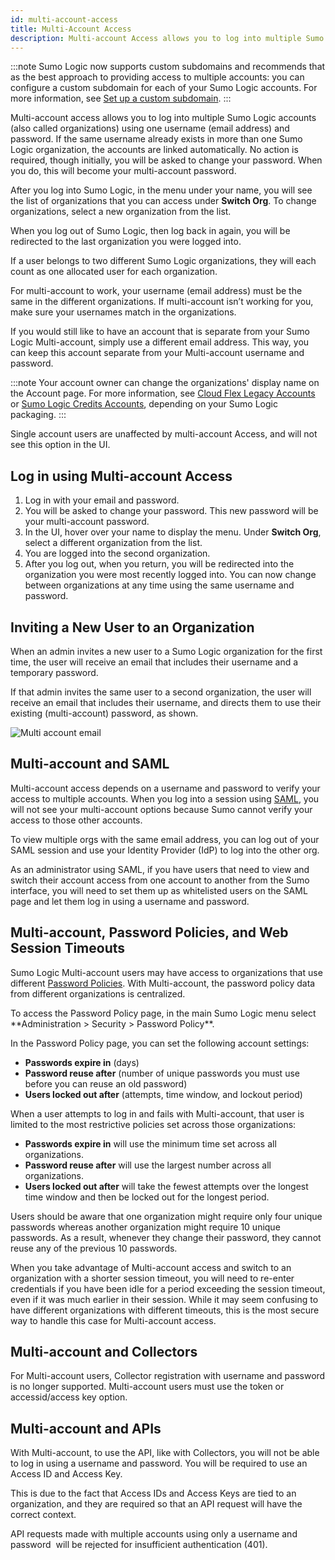 ```yaml
---
id: multi-account-access
title: Multi-Account Access
description: Multi-account Access allows you to log into multiple Sumo Logic accounts using one username (email address) and password.
---
```



:::note
Sumo Logic now supports custom subdomains and recommends that as the best approach to providing access to multiple accounts: you can configure a custom subdomain for each of your Sumo Logic accounts. For more information, see [Set up a custom subdomain](/docs/manage/manage-subscription/manage-org-settings.md).
:::

Multi-account access allows you to log into multiple Sumo Logic accounts (also called organizations) using one username (email address) and password. If the same username already exists in more than one Sumo Logic organization, the accounts are linked automatically. No action is required, though initially, you will be asked to change your password. When you do, this will become your multi-account password.

After you log into Sumo Logic, in the menu under your name, you will see the list of organizations that you can access under **Switch Org**. To change organizations, select a new organization from the list. 

When you log out of Sumo Logic, then log back in again, you will be redirected to the last organization you were logged into. 

If a user belongs to two different Sumo Logic organizations, they will each count as one allocated user for each organization.

For multi-account to work, your username (email address) must be the same in the different organizations. If multi-account isn’t working for you, make sure your usernames match in the organizations.

If you would still like to have an account that is separate from your Sumo Logic Multi-account, simply use a different email address. This way, you can keep this account separate from your Multi-account username and password.

:::note
Your account owner can change the organizations' display name on the Account page. For more information, see [Cloud Flex Legacy Accounts](/docs/manage/manage-subscription/cloud-flex-legacy-accounts) or [Sumo Logic Credits Accounts](/docs/manage/manage-subscription/sumo-logic-credits-accounts), depending on your Sumo Logic packaging.
:::

Single account users are unaffected by multi-account Access, and will not see this option in the UI.

## Log in using Multi-account Access

1. Log in with your email and password.
1. You will be asked to change your password. This new password will be your multi-account password.
1. In the UI, hover over your name to display the menu. Under **Switch Org**, select a different organization from the list.
1. You are logged into the second organization.
1. After you log out, when you return, you will be redirected into the organization you were most recently logged into. You can now change between organizations at any time using the same username and password.

## Inviting a New User to an Organization

When an admin invites a new user to a Sumo Logic organization for the first time, the user will receive an email that includes their username and a temporary password.

If that admin invites the same user to a second organization, the user will receive an email that includes their username, and directs them to use their existing (multi-account) password, as shown.

![Multi account email](/img/users-roles/welcome.png)

## Multi-account and SAML

Multi-account access depends on a username and password to verify your access to multiple accounts. When you log into a session using [SAML](/docs/manage/security/saml), you will not see your multi-account options because Sumo cannot verify your access to those other accounts.

To view multiple orgs with the same email address, you can log out of your SAML session and use your Identity Provider (IdP) to log into the other org.

As an administrator using SAML, if you have users that need to view and switch their account access from one account to another from the Sumo interface, you will need to set them up as whitelisted users on the SAML page and let them log in using a username and password.

## Multi-account, Password Policies, and Web Session Timeouts

Sumo Logic Multi-account users may have access to organizations that use different [Password Policies](../../security/set-password-policy.md). With Multi-account, the password policy data from different organizations is centralized.

<!--Kanso [**Classic UI**](/docs/get-started/sumo-logic-ui/). Kanso--> To access the Password Policy page, in the main Sumo Logic menu select **Administration > Security > Password Policy**. 
<!--Kanso 
[**New UI**](/docs/get-started/sumo-logic-ui-new/). To access the Password Policy page, in the top menu select **Administration**, and then under **Account Security Settings** select **Password Policy**. You can also click the **Go To...** menu at the top of the screen and select **Password Policy**.
 Kanso-->

In the Password Policy page, you can set the following account settings:

* **Passwords expire in** (days)
* **Password reuse after** (number of unique passwords you must use before you can reuse an old password)
* **Users locked out after** (attempts, time window, and lockout period)

When a user attempts to log in and fails with Multi-account, that user is limited to the most restrictive policies set across those organizations:

* **Passwords expire in** will use the minimum time set across all organizations.
* **Password reuse after** will use the largest number across all organizations.
* **Users locked out after** will take the fewest attempts over the longest time window and then be locked out for the longest period.

Users should be aware that one organization might require only four unique passwords whereas another organization might require 10 unique passwords. As a result, whenever they change their password, they cannot reuse any of the previous 10 passwords.

When you take advantage of Multi-account access and switch to an organization with a shorter session timeout, you will need to re-enter credentials if you have been idle for a period exceeding the session timeout, even if it was much earlier in their session. While it may seem confusing to have different organizations with different timeouts, this is the most secure way to handle this case for Multi-account access. 

## Multi-account and Collectors

For Multi-account users, Collector registration with username and password is no longer supported. Multi-account users must use the token or accessid/access key option. 

## Multi-account and APIs

With Multi-account, to use the API, like with Collectors, you will not be able to log in using a username and password. You will be required to use an Access ID and Access Key.

This is due to the fact that Access IDs and Access Keys are tied to an organization, and they are required so that an API request will have the correct context.

API requests made with multiple accounts using only a username and password  will be rejected for insufficient authentication (401).
